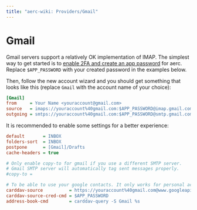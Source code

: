 ```yaml
---
title: "aerc-wiki: Providers/Gmail"
---
```


# Gmail

Gmail servers support a relatively OK implementation of IMAP. The simplest way
to get started is to [enable 2FA and create an app password][app-password] for
aerc. Replace `$APP_PASSWORD` with your created password in the examples below.

[app-password]: https://support.google.com/mail/answer/185833

Then, follow the new account wizard and you should get something that looks
like this (replace `Gmail` with the account name of your choice):

```ini
[Gmail]
from     = Your Name <youraccount@gmail.com>
source   = imaps://youraccount%40gmail.com:$APP_PASSWORD@imap.gmail.com
outgoing = smtps://youraccount%40gmail.com:$APP_PASSWORD@smtp.gmail.com
```

It is recommended to enable some settings for a better experience:

```ini
default       = INBOX
folders-sort  = INBOX
postpone      = [Gmail]/Drafts
cache-headers = true

# Only enable copy-to for gmail if you use a different SMTP server.
# Gmail SMTP server will automatically tag sent messages properly.
#copy-to =

# To be able to use your google contacts. It only works for personal accounts, not enterprise.
carddav-source          = https://youraccount%40gmail.com@www.googleapis.com/carddav/v1/principals/youraccount@gmail.com/lists/default
carddav-source-cred-cmd = $APP_PASSWORD
address-book-cmd        = carddav-query -S Gmail %s
```
